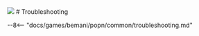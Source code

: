 <img class="header-logo" src="/img/bemani/popn/usaneko/logo.png">
# Troubleshooting

--8<-- "docs/games/bemani/popn/common/troubleshooting.md"